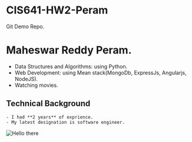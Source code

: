 # CIS641-HW2-Peram
Git Demo Repo.

# Maheswar Reddy Peram.

*  Data Structures and Algorithms: using Python.
*  Web Development: using Mean stack(MongoDb, ExpressJs, Angularjs, NodeJS). 
*  Watching movies.

## Technical Background
    - I had **2 years** of exprience.
    - My latest designation is software engineer.


![Hello there](https://external-preview.redd.it/023AXM3Ql4ljGw6-b1EZC4ogv7vPPwSsNQvdrtTa9IU.gif?format=mp4&s=11c6bb9015d6cd4fe583e0d6f875f9fdaacf424b)